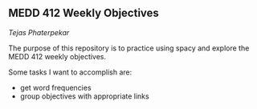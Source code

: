 ## MEDD 412 Weekly Objectives
*Tejas Phaterpekar*

The purpose of this repository is to practice using spacy and explore the MEDD 412 weekly objectives.

Some tasks I want to accomplish are:
- get word frequencies
- group objectives with appropriate links
